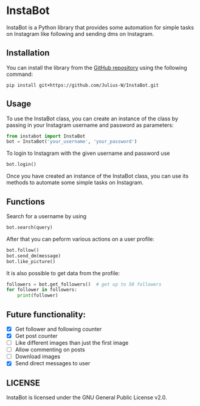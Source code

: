 # InstaBot
InstaBot is a Python library that provides some automation for simple tasks on Instagram like following and sending dms on Instagram.

## Installation

You can install the library from the [GitHub repository](https://github.com/Julius-W/InstaBot) using the following command:

```
pip install git+https://github.com/Julius-W/InstaBot.git
```

## Usage

To use the InstaBot class, you can create an instance of the class by passing in your Instagram username and password as parameters:

```py
from instabot import InstaBot
bot = InstaBot('your_username', 'your_password')
```

To login to Instagram with the given username and password use

```py
bot.login()
```

Once you have created an instance of the InstaBot class, you can use its methods to automate some simple tasks on Instagram.

## Functions

Search for a username by using
```py
bot.search(query)
```

After that you can peform various actions on a user profile:

```py
bot.follow()
bot.send_dm(message)
bot.like_picture()
```

It is also possible to get data from the profile:

```py
followers = bot.get_followers()  # get up to 50 followers
for follower in followers:
    print(follower)
```


## Future functionality:
- [x] Get follower and following counter
- [x] Get post counter
- [ ] Like different images than just the first image
- [ ] Allow commenting on posts
- [ ] Download images
- [x] Send direct messages to user

## LICENSE
InstaBot is licensed under the GNU General Public License v2.0.
